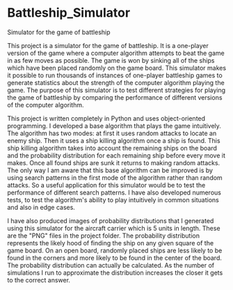 # Battleship_Simulator
Simulator for the game of battleship

This project is a simulator for the game of battleship.  It is a one-player version of the game where a computer algorithm attempts to beat the game in as few moves as possible.  The game is won by sinking all of the ships which have been placed randomly on the game board.  This simulator makes it possible to run thousands of instances of one-player battleship games to generate statistics about the strength of the computer algorithm playing the game.  The purpose of this simulator is to test different strategies for playing the game of battleship by comparing the performance of different versions of the computer algorithm.

This project is written completely in Python and uses object-oriented programming.  I developed a base algorithm that plays the game intuitively.  The algorithm has two modes: at first it uses random attacks to locate an enemy ship. Then it uses a ship killing algorithm once a ship is found.  This ship killing algorithm takes into account the remaining ships on the board and the probability distribution for each remaining ship before every move it makes.  Once all found ships are sunk it returns to making random attacks.  The only way I am aware that this base algorithm can be improved is by using search patterns in the first mode of the algorithm rather than random attacks.  So a useful application for this simulator would be to test the performance of different search patterns.  I have also developed numerous tests, to test the algorithm's ability to play intuitively in common situations and also in edge cases.

I have also produced images of probability distributions that I generated using this simulator for the aircraft carrier which is 5 units in length.  These are the "PNG" files in the project folder.  The probability distribution represents the likely hood of finding the ship on any given square of the game board.  On an open board, randomly placed ships are less likely to be found in the corners and more likely to be found in the center of the board.  The probability distribution can actually be calculated.  As the number of simulations I run to approximate the distribution increases the closer it gets to the correct answer.
